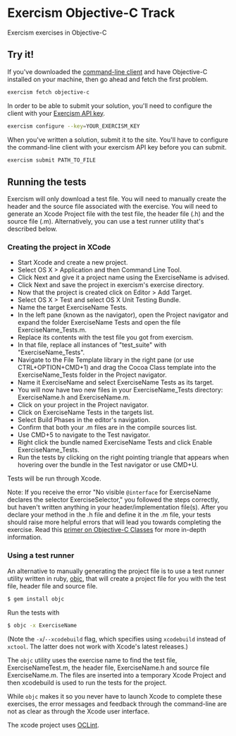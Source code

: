 # Exercism Objective-C Track

Exercism exercises in Objective-C

## Try it!
If you've downloaded the [command-line client](https://exercism.org/docs/using/solving-exercises/working-locally) and have Objective-C installed on your machine, then go ahead and fetch the first problem.

```bash
exercism fetch objective-c
```

In order to be able to submit your solution, you'll need to configure the client with your [Exercism API key](https://exercism.org/settings/api_cli).
```bash
exercism configure --key=YOUR_EXERCISM_KEY
```

When you've written a solution, submit it to the site. You'll have to configure the command-line client with your exercism API key before you can submit.

```bash
exercism submit PATH_TO_FILE
```

## Running the tests
Exercism will only download a test file. You will need to manually create the header and the source file associated with the exercise. You will need to generate an Xcode Project file with the test file, the header file (.h) and the source file (.m). Alternatively, you can use a test runner utility that's described below.

### Creating the project in XCode
- Start Xcode and create a new project.
- Select OS X > Application and then Command Line Tool.
- Click Next and give it a project name using the ExerciseName is advised.
- Click Next and save the project in exercism's exercise directory.
- Now that the project is created click on Editor > Add Target.
- Select OS X > Test and select OS X Unit Testing Bundle.
- Name the target ExerciseName Tests.
- In the left pane (known as the navigator), open the Project navigator and expand the folder ExerciseName Tests and open the file ExerciseName_Tests.m.
- Replace its contents with the test file you got from exercism.
- In that file, replace all instances of "test_suite" with "ExerciseName_Tests".
- Navigate to the File Template library in the right pane (or use CTRL+OPTION+CMD+1) and drag the Cocoa Class template into the ExerciseName_Tests folder in the Project navigator.
- Name it ExerciseName and select ExerciseName Tests as its target.
- You will now have two new files in your ExerciseName_Tests directory: ExerciseName.h and ExerciseName.m.
- Click on your project in the Project navigator.
- Click on ExerciseName Tests in the targets list.
- Select Build Phases in the editor's navigation.
- Confirm that both your .m files are in the compile sources list.
- Use CMD+5 to navigate to the Test navigator.
- Right click the bundle named ExerciseName Tests and click Enable ExerciseName_Tests.
- Run the tests by clicking on the right pointing triangle that appears when hovering over the bundle in the Test navigator or use CMD+U.

Tests will be run through Xcode.

Note: If you receive the error "No visible `@interface` for ExerciseName declares the selector ExerciseSelector," you followed the steps correctly, but haven't written anything in your header/implementation file(s). After you declare your method in the .h file and define it in the .m file, your tests should raise more helpful errors that will lead you towards completing the exercise. Read this [primer on Objective-C Classes](http://blog.teamtreehouse.com/beginners-guide-objective-c-classes-objects) for more in-depth information.

### Using a test runner
An alternative to manually generating the project file is to use a test runner utility written in ruby, [objc](https://rubygems.org/gems/objc/), that will create a project file for you with the test file, header file and source file.

```bash
$ gem install objc
```

Run the tests with
```bash
$ objc -x ExerciseName
```

(Note the `-x`/`--xcodebuild` flag, which specifies using `xcodebuild` instead of `xctool`. The latter does not work with Xcode's latest releases.)

The `objc` utility uses the exercise name to find the test file, ExerciseNameTest.m, the header file, ExerciseName.h and source file ExerciseName.m. The files are inserted into a temporary Xcode Project and then xcodebuild is used to run the tests for the project.

While `objc` makes it so you never have to launch Xcode to complete these exercises, the error messages and feedback through the command-line are not as clear as through the Xcode user interface.

The xcode project uses [OCLint](https://github.com/oclint/homebrew-formulae).
